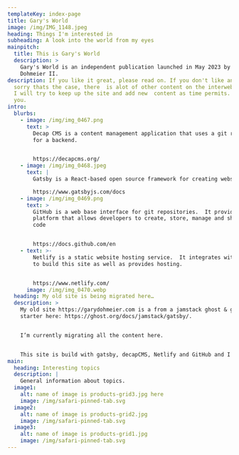 ```yaml
---
templateKey: index-page
title: Gary's World
image: /img/IMG_1148.jpeg
heading: Things I'm interested in
subheading: A look into the world from my eyes
mainpitch:
  title: This is Gary's World
  description: >
    Gary's World is an independent publication launched in May 2023 by Gary
    Dohmeier II. 
description: If you like it great, please read on. If you don't like and I'm
  sorry thats the case, there  is alot of other content on the interwebs to try.
  I will try to keep up the site and add new  content as time permits. Thank
  you.
intro:
  blurbs:
    - image: /img/img_0467.png
      text: >
        Decap CMS is a content management application that uses a git repository
        for a backend.


        https://decapcms.org/
    - image: /img/img_0468.jpeg
      text: |
        Gatsby is a React-based open source framework for creating websites…

        https://www.gatsbyjs.com/docs
    - image: /img/img_0469.png
      text: >
        GitHub is a web base interface for git repositories.  It provides a
        platform that allows developers to create, store, manage and share their
        code


        https://docs.github.com/en
    - text: >-
        Netlify is a static website hosting service.  It integrates with GitHub
        to build this site as well as provides hosting.


        https://www.netlify.com/
      image: /img/img_0470.webp
  heading: My old site is being migrated here…
  description: >
    My old site https://garydohmeier.com is a from a jamstack ghost & gatsby
    starter here: https://ghost.org/docs/jamstack/gatsby/.


    I’m currently migrating all the content here.


    This site is build with gatsby, decapCMS, Netlify and GitHub and I can run and edit it from a web browser completely free.  See this page https://decapcms.org/docs/start-with-a-template/ for how I did it!
main:
  heading: Interesting topics
  description: |
    General information about topics.
  image1:
    alt: name of image is products-grid3.jpg here
    image: /img/safari-pinned-tab.svg
  image2:
    alt: name of image is products-grid2.jpg
    image: /img/safari-pinned-tab.svg
  image3:
    alt: name of image is products-grid1.jpg
    image: /img/safari-pinned-tab.svg
---
```

